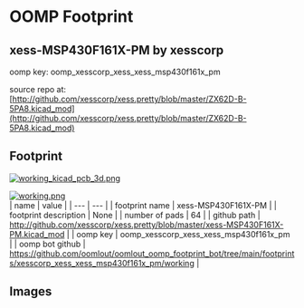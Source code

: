 # OOMP Footprint  
## xess-MSP430F161X-PM  by xesscorp  
  
oomp key: oomp_xesscorp_xess_xess_msp430f161x_pm  
  
source repo at: [http://github.com/xesscorp/xess.pretty/blob/master/ZX62D-B-5PA8.kicad_mod](http://github.com/xesscorp/xess.pretty/blob/master/ZX62D-B-5PA8.kicad_mod)  
## Footprint  
  
[![working_kicad_pcb_3d.png](working_kicad_pcb_3d_600.png)](working_kicad_pcb_3d.png)  
  
[![working.png](working_600.png)](working.png)  
| name | value | 
| --- | --- | 
| footprint name | xess-MSP430F161X-PM | 
| footprint description | None | 
| number of pads | 64 | 
| github path | http://github.com/xesscorp/xess.pretty/blob/master/xess-MSP430F161X-PM.kicad_mod | 
| oomp key | oomp_xesscorp_xess_xess_msp430f161x_pm | 
| oomp bot github | https://github.com/oomlout/oomlout_oomp_footprint_bot/tree/main/footprints/xesscorp_xess_xess_msp430f161x_pm/working | 
## Images  

